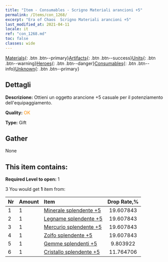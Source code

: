 ```yaml
---
title: "Item - Consumables - Scrigno Materiali arancioni +5"
permalink: /Items/con_1268/
excerpt: "Era of Chaos  Scrigno Materiali arancioni +5"
last_modified_at: 2021-04-11
locale: it
ref: "con_1268.md"
toc: false
classes: wide
---
```

 [Materials](/it/Items/){: .btn .btn--primary}[Artifacts](/it/Items/Artifacts/){: .btn .btn--success}[Units](/it/Items/Units/){: .btn .btn--warning}[Heroes](/it/Items/Heroes/){: .btn .btn--danger}[Consumables](/it/Items/Consumables/){: .btn .btn--info}[Unknown](/it/Items/Unknown/){: .btn .btn--primary}

## Dettagli
 **Descrizione:** Ottieni un oggetto arancione +5 casuale per il potenziamento dell'equipaggiamento.

 **Quality:** <span style="color: #FF8C00">OK</span>

 **Type:** Gift

## Gather

  None

## This item contains:

 **Required Level to open:** 1

 3 You would get **1** item  from:

  | Nr | Amount |     Item    | Drop Rate,% |
  |:---|:-------|:------------|:---------:|
  | 1 | 1 | [Minerale splendente +5](/it/Items/mat_96/) | 19.607843 | 
  | 2 | 1 | [Legname splendente +5](/it/Items/mat_97/) | 19.607843 | 
  | 3 | 1 | [Mercurio splendente +5](/it/Items/mat_98/) | 19.607843 | 
  | 4 | 1 | [Zolfo splendente +5](/it/Items/mat_99/) | 19.607843 | 
  | 5 | 1 | [Gemme splendenti +5](/it/Items/mat_100/) | 9.803922 | 
  | 6 | 1 | [Cristallo splendente +5](/it/Items/mat_101/) | 11.764706 | 
